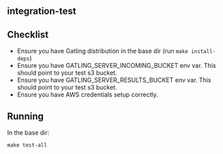 ## integration-test

## Checklist
* Ensure you have Gatling distribution in the base dir (run `make install-deps`)
* Ensure you have GATLING_SERVER_INCOMING_BUCKET env var. This should point to your test s3 bucket.
* Ensure you have GATLING_SERVER_RESULTS_BUCKET env var. This should point to your test s3 bucket.
* Ensure you have AWS credentials setup correctly.

## Running

In the base dir: 
```
make test-all
```
